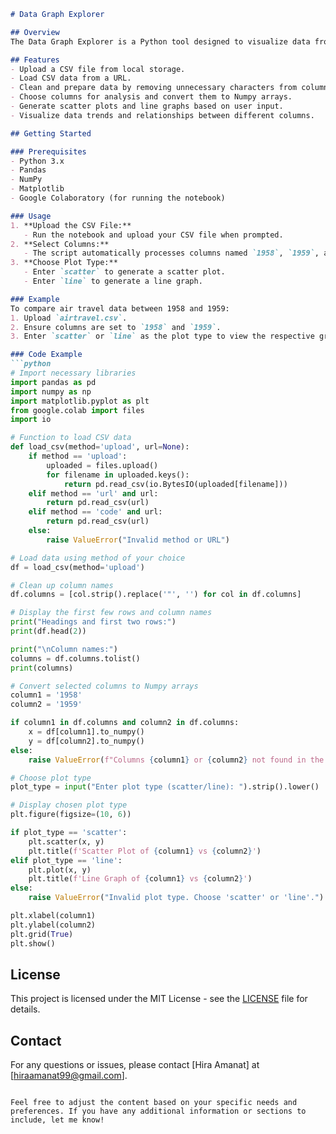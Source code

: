 ```markdown
# Data Graph Explorer

## Overview
The Data Graph Explorer is a Python tool designed to visualize data from CSV files. It allows users to upload a CSV file, clean and prepare the data, and then generate visualizations such as scatter plots and line graphs. This tool is implemented in Google Colaboratory and utilizes libraries such as Pandas and Matplotlib for data handling and visualization.

## Features
- Upload a CSV file from local storage.
- Load CSV data from a URL.
- Clean and prepare data by removing unnecessary characters from column names.
- Choose columns for analysis and convert them to Numpy arrays.
- Generate scatter plots and line graphs based on user input.
- Visualize data trends and relationships between different columns.

## Getting Started

### Prerequisites
- Python 3.x
- Pandas
- NumPy
- Matplotlib
- Google Colaboratory (for running the notebook)

### Usage
1. **Upload the CSV File:**
   - Run the notebook and upload your CSV file when prompted.
2. **Select Columns:**
   - The script automatically processes columns named `1958`, `1959`, and `1960` (or adjust column names as needed).
3. **Choose Plot Type:**
   - Enter `scatter` to generate a scatter plot.
   - Enter `line` to generate a line graph.

### Example
To compare air travel data between 1958 and 1959:
1. Upload `airtravel.csv`.
2. Ensure columns are set to `1958` and `1959`.
3. Enter `scatter` or `line` as the plot type to view the respective graph.

### Code Example
```python
# Import necessary libraries
import pandas as pd
import numpy as np
import matplotlib.pyplot as plt
from google.colab import files
import io

# Function to load CSV data
def load_csv(method='upload', url=None):
    if method == 'upload':
        uploaded = files.upload()
        for filename in uploaded.keys():
            return pd.read_csv(io.BytesIO(uploaded[filename]))
    elif method == 'url' and url:
        return pd.read_csv(url)
    elif method == 'code' and url:
        return pd.read_csv(url)
    else:
        raise ValueError("Invalid method or URL")

# Load data using method of your choice
df = load_csv(method='upload')

# Clean up column names
df.columns = [col.strip().replace('"', '') for col in df.columns]

# Display the first few rows and column names
print("Headings and first two rows:")
print(df.head(2))

print("\nColumn names:")
columns = df.columns.tolist()
print(columns)

# Convert selected columns to Numpy arrays
column1 = '1958'
column2 = '1959'

if column1 in df.columns and column2 in df.columns:
    x = df[column1].to_numpy()
    y = df[column2].to_numpy()
else:
    raise ValueError(f"Columns {column1} or {column2} not found in the DataFrame.")

# Choose plot type
plot_type = input("Enter plot type (scatter/line): ").strip().lower()

# Display chosen plot type
plt.figure(figsize=(10, 6))

if plot_type == 'scatter':
    plt.scatter(x, y)
    plt.title(f'Scatter Plot of {column1} vs {column2}')
elif plot_type == 'line':
    plt.plot(x, y)
    plt.title(f'Line Graph of {column1} vs {column2}')
else:
    raise ValueError("Invalid plot type. Choose 'scatter' or 'line'.")

plt.xlabel(column1)
plt.ylabel(column2)
plt.grid(True)
plt.show()
```

## License
This project is licensed under the MIT License - see the [LICENSE](LICENSE) file for details.

## Contact
For any questions or issues, please contact [Hira Amanat] at [hiraamanat99@gmail.com].
```

Feel free to adjust the content based on your specific needs and preferences. If you have any additional information or sections to include, let me know!

